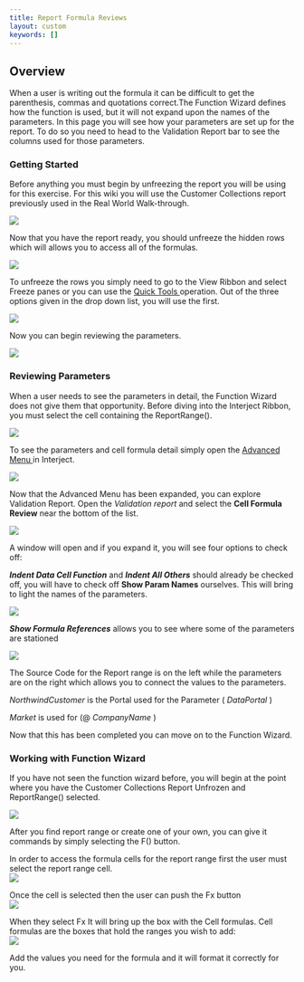 ```yaml
---
title: Report Formula Reviews
layout: custom
keywords: []
---
```

##  Overview 

When a user is writing out the formula it can be difficult to get the parenthesis, commas and quotations correct.The Function Wizard defines how the function is used, but it will not expand upon the names of the parameters. In this page you will see how your parameters are set up for the report. To do so you need to head to the Validation Report bar to see the columns used for those parameters. 

###  Getting Started 

Before anything you must begin by unfreezing the report you will be using for this exercise. For this wiki you will use the Customer Collections report previously used in the Real World Walk-through. 

![](/images/FormulasReviews/01.png)

  


Now that you have the report ready, you should unfreeze the hidden rows which will allows you to access all of the formulas. 

![](/images/FormulasReviews/02.png)

  


To unfreeze the rows you simply need to go to the View Ribbon and select Freeze panes or you can use the [ Quick Tools ](/wGetStarted/INTERJECT-Ribbon-Menu-Items.html#quick-tools) operation. Out of the three options given in the drop down list, you will use the first. 

![](/images/FormulasReviews/03.png)

  


Now you can begin reviewing the parameters. 

![](/images/FormulasReviews/04.png)

###  Reviewing Parameters 

When a user needs to see the parameters in detail, the Function Wizard does not give them that opportunity. Before diving into the Interject Ribbon, you must select the cell containing the ReportRange(). 

![](/images/FormulasReviews/05.png)



To see the parameters and cell formula detail simply open the [ Advanced Menu ](/wGetStarted/INTERJECT-Ribbon-Menu-Items.html#advanced-menu) in Interject. 

![](/images/FormulasReviews/06.png)

  


Now that the Advanced Menu has been expanded, you can explore Validation Report. Open the _Validation report_ and select the <b>Cell Formula Review</b> near the bottom of the list. 

![](/images/FormulasReviews/07.png)   


A window will open and if you expand it, you will see four options to check off: 

<b>_Indent Data Cell Function_</b> and  <b>_Indent All Others_</b> should already be checked off, you will have to check off <b>Show Param Names</b> ourselves. This will bring to light the names of the parameters. 

![](/images/FormulasReviews/08.png)

  


**_Show Formula References_** allows you to see where some of the parameters are stationed 

![](/images/FormulasReviews/09.png)

  


The Source Code for the Report range is on the left while the parameters are on the right which allows you to connect the values to the parameters. 

_NorthwindCustomer_ is the Portal used for the Parameter ( _DataPortal_ ) 

_Market_ is used for (@ _CompanyName_ ) 

Now that this has been completed you can move on to the Function Wizard. 

###  Working with Function Wizard 

  


If you have not seen the function wizard before, you will begin at the point where you have the Customer Collections Report Unfrozen and ReportRange() selected. 

![](/images/FormulasReviews/10.png)   


  
After you find report range or create one of your own, you can give it commands by simply selecting the F() button. 

In order to access the formula cells for the report range first the user must select the report range cell.   
![](/images/FormulasReviews/11.png)

Once the cell is selected then the user can push the Fx button   
![](/images/FormulasReviews/12.png)

When they select Fx It will bring up the box with the Cell formulas. Cell formulas are the boxes that hold the ranges you wish to add:   
![](/images/FormulasReviews/13.png)

Add the values you need for the formula and it will format it correctly for you. 
